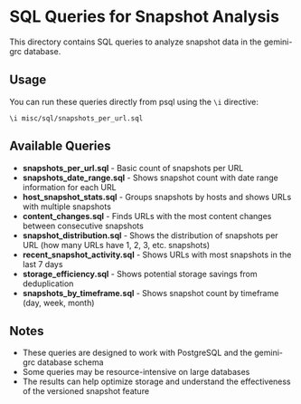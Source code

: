 # SQL Queries for Snapshot Analysis

This directory contains SQL queries to analyze snapshot data in the gemini-grc database.

## Usage

You can run these queries directly from psql using the `\i` directive:

```
\i misc/sql/snapshots_per_url.sql
```

## Available Queries

- **snapshots_per_url.sql** - Basic count of snapshots per URL
- **snapshots_date_range.sql** - Shows snapshot count with date range information for each URL
- **host_snapshot_stats.sql** - Groups snapshots by hosts and shows URLs with multiple snapshots
- **content_changes.sql** - Finds URLs with the most content changes between consecutive snapshots
- **snapshot_distribution.sql** - Shows the distribution of snapshots per URL (how many URLs have 1, 2, 3, etc. snapshots)
- **recent_snapshot_activity.sql** - Shows URLs with most snapshots in the last 7 days
- **storage_efficiency.sql** - Shows potential storage savings from deduplication
- **snapshots_by_timeframe.sql** - Shows snapshot count by timeframe (day, week, month)

## Notes

- These queries are designed to work with PostgreSQL and the gemini-grc database schema
- Some queries may be resource-intensive on large databases
- The results can help optimize storage and understand the effectiveness of the versioned snapshot feature